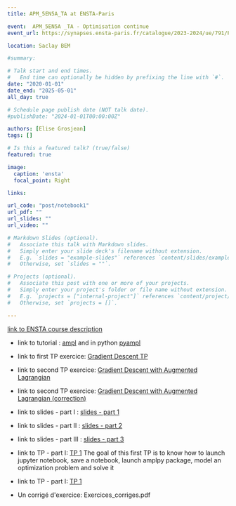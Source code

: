 ```yaml
---
title: APM_5EN5A_TA at ENSTA-Paris 

event:  APM_5EN5A _TA - Optimisation continue
event_url: https://synapses.ensta-paris.fr/catalogue/2023-2024/ue/791/PGE305-A-optimisation-continue

location: Saclay BEM

#summary: 

# Talk start and end times.
#   End time can optionally be hidden by prefixing the line with `#`.
date: "2020-01-01"
date_end: "2025-05-01"
all_day: true

# Schedule page publish date (NOT talk date).
#publishDate: "2024-01-01T00:00:00Z"

authors: [Elise Grosjean]
tags: []

# Is this a featured talk? (true/false)
featured: true

image:
  caption: 'ensta'
  focal_point: Right

links:

url_code: "post/notebook1"
url_pdf: ""
url_slides: ""
url_video: ""

# Markdown Slides (optional).
#   Associate this talk with Markdown slides.
#   Simply enter your slide deck's filename without extension.
#   E.g. `slides = "example-slides"` references `content/slides/example-slides.md`.
#   Otherwise, set `slides = ""`.

# Projects (optional).
#   Associate this post with one or more of your projects.
#   Simply enter your project's folder or file name without extension.
#   E.g. `projects = ["internal-project"]` references `content/project/deep-learning/index.md`.
#   Otherwise, set `projects = []`.

---
```


[link to ENSTA course description](https://synapses.ensta-paris.fr/catalogue/2023-2024/ue/791/PGE305-A-optimisation-continue)


- link to tutorial :
[ampl](ampl_tutorial.pdf)
and in python
[pyampl](/post/notebook1)

- link to first TP exercice: [Gradient Descent TP](/post/notebook2)
- link to second TP exercice: [Gradient Descent with Augmented Lagrangian](/post/notebook3)
- link to second TP exercice: [Gradient Descent with Augmented Lagrangian (correction)](/post/notebook4)

- link to slides - part I : [slides - part 1](Slide1.pdf)
- link to slides - part II : [slides - part 2](Slides2.pdf)
- link to slides - part III : [slides - part 3](SLIDES-PART3.pdf)

- link to TP - part I: [TP 1](TP1.pdf)
The goal of this first TP is to know how to launch jupyter notebook, save a notebook, launch amplpy package, model an optimization problem and solve it
- link to TP - part I: [TP 1](TP2.pdf)

- Un corrigé d'exercice: Exercices_corriges.pdf
